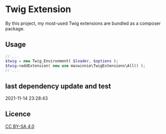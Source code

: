 # Twig Extension

By this project, my most-used Twig extensions are bundled as a composer package.

## Usage

```php
// ...
$twig = new Twig_Environment( $loader, $options );
$twig->addExtension( new use macwinnie\TwigExtensions\All() );
// ...
```

## last dependency update and test

2021-11-14 23:28:43

## Licence

[CC BY-SA 4.0](https://creativecommons.org/licenses/by-sa/4.0/deed.en)
